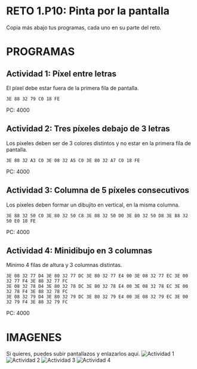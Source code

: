 # RETO 1.P10: Pinta por la pantalla
Copia más abajo tus programas, cada uno en su parte del reto.

# PROGRAMAS

## Actividad 1: Píxel entre letras
El píxel debe estar fuera de la primera fila de pantalla.
```
3E 88 32 79 C0 18 FE
```
PC: 4000

## Actividad 2: Tres píxeles debajo de 3 letras
Los píxeles deben ser de 3 colores distintos y no estar en la primera fila de pantalla.
```
3E 88 32 A3 C0 3E 08 32 A5 C0 3E 80 32 A7 C0 18 FE
```
PC: 4000

## Actividad 3: Columna de 5 píxeles consecutivos
Los píxeles deben formar un dibujito en vertical, en la misma columna.
```
3E 88 32 50 C0 3E 80 32 50 C8 3E 08 32 50 D0 3E 80 32 50 D8 3E 88 32 50 E0 18 FE
```
PC: 4000

## Actividad 4: Minidibujo en 3 columnas
Mínimo 4 filas de altura y 3 columnas distintas.
```
3E 08 32 77 D4 3E 80 32 77 DC 3E 80 32 77 E4 00 3E 08 32 77 EC 3E 00 32 77 F4 3E 88 32 77 FC
3E 08 32 78 D4 3E 80 32 78 DC 3E 80 32 78 E4 00 3E 08 32 78 EC 3E 00 32 78 F4 3E 88 32 78 FC
3E 08 32 79 D4 3E 80 32 79 DC 3E 80 32 79 E4 00 3E 08 32 79 EC 3E 00 32 79 F4 3E 88 32 79 FC
```
PC: 4000

# IMAGENES
Si quieres, puedes subir pantallazos y enlazarlos aquí.
![Actividad 1](/tuimagen1.png)
![Actividad 2](/tuimagen2.png)
![Actividad 3](/tuimagen3.png)
![Actividad 4](C:\Users\Andrés\Desktop\act4.png)
